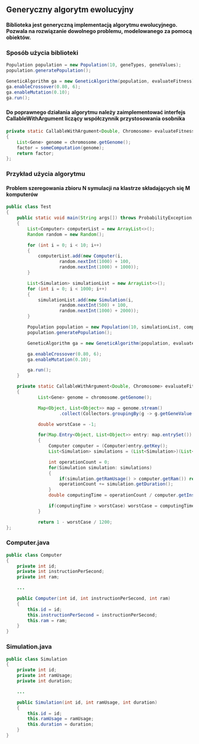 ## Generyczny algorytm ewolucyjny
#### Biblioteka jest generyczną implementacją algorytmu ewolucyjnego. Pozwala na rozwiązanie dowolnego problemu, modelowanego za pomocą obiektów.
###
### Sposób użycia biblioteki
```java
Population population = new Population(10, geneTypes, geneValues);
population.generatePopulation();

GeneticAlgorithm ga = new GeneticAlgorithm(population, evaluateFitness);
ga.enableCrossover(0.80, 6);
ga.enableMutation(0.10);
ga.run();
```
###
#### Do poprawnego działania algorytmu należy zaimplementować interfejs CallableWithArgument liczący współczynnik przystosowania osobnika
```java
private static CallableWithArgument<Double, Chromosome> evaluateFitness = (chromosome) ->
{
    List<Gene> genome = chromosome.getGenome();
    factor = someComputation(genome);
    return factor;
};
```
###
### Przykład użycia algorytmu
#### Problem szeregowania zbioru N symulacji na klastrze składających się M komputerów
```java
public class Test
{
    public static void main(String args[]) throws ProbabilityException, ElitismException, ParentSizeException
    {
        List<Computer> computerList = new ArrayList<>();
        Random random = new Random();

        for (int i = 0; i < 10; i++)
        {
            computerList.add(new Computer(i,
                    random.nextInt(1000) + 100,
                    random.nextInt(1000) + 1000));
        }

        List<Simulation> simulationList = new ArrayList<>();
        for (int i = 0; i < 1000; i++)
        {
            simulationList.add(new Simulation(i,
                    random.nextInt(500) + 100,
                    random.nextInt(1000) + 2000));
        }

        Population population = new Population(10, simulationList, computerList);
        population.generatePopulation();

        GeneticAlgorithm ga = new GeneticAlgorithm(population, evaluateFitness);

        ga.enableCrossover(0.80, 6);
        ga.enableMutation(0.10);

        ga.run();
    }

    private static CallableWithArgument<Double, Chromosome> evaluateFitness = (chromosome) ->
    {
            List<Gene> genome = chromosome.getGenome();

            Map<Object, List<Object>> map = genome.stream()
                    .collect(Collectors.groupingBy(g -> g.getGeneValue(), Collectors.mapping(g -> g.getGeneType(), Collectors.toList())));

            double worstCase = -1;

            for(Map.Entry<Object, List<Object>> entry: map.entrySet())
            {
                Computer computer = (Computer)entry.getKey();
                List<Simulation> simulations = (List<Simulation>)(List<?>)entry.getValue();

                int operationCount = 0;
                for(Simulation simulation: simulations)
                {
                    if(simulation.getRamUsage() > computer.getRam()) return 0.0;
                    operationCount += simulation.getDuration();
                }
                double computingTime = operationCount / computer.getInstructionPerSecond();

                if(computingTime > worstCase) worstCase = computingTime;
            }

            return 1 - worstCase / 1200;
};
```
####
### Computer.java
```java
public class Computer
{
    private int id;
    private int instructionPerSecond;
    private int ram;

    ...

    public Computer(int id, int instructionPerSecond, int ram)
    {
        this.id = id;
        this.instructionPerSecond = instructionPerSecond;
        this.ram = ram;
    }
}
```
####
### Simulation.java
```java
public class Simulation
{
    private int id;
    private int ramUsage;
    private int duration;

    ...

    public Simulation(int id, int ramUsage, int duration)
    {
        this.id = id;
        this.ramUsage = ramUsage;
        this.duration = duration;
    }
}
```
